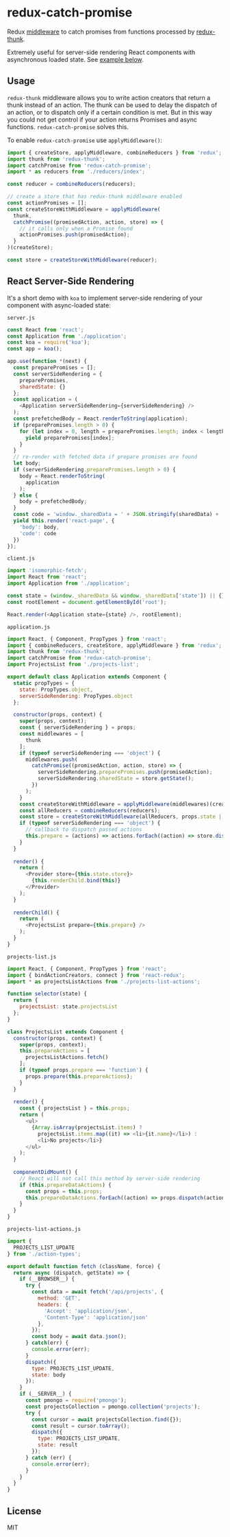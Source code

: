 redux-catch-promise
===================

Redux [middleware](https://github.com/gaearon/redux/blob/master/docs/middleware.md) to catch promises from functions processed by [redux-thunk](https://github.com/gaearon/redux-thunk/).

Extremely useful for server-side rendering React components with asynchronous loaded state. See [example below](#react-server-side-rendering).

## Usage

`redux-thunk` middleware allows you to write action creators that return a thunk instead of an action. The thunk can be used to delay the dispatch of an action, or to dispatch only if a certain condition is met. But in this way you could not get control if your action returns Promises and async functions. `redux-catch-promise` solves this.

To enable `redux-catch-promise` use `applyMiddleware()`:

```js
import { createStore, applyMiddleware, combineReducers } from 'redux';
import thunk from 'redux-thunk';
import catchPromise from 'redux-catch-promise';
import * as reducers from './reducers/index';

const reducer = combineReducers(reducers);

// create a store that has redux-thunk middleware enabled
const actionPromises = [];
const createStoreWithMiddleware = applyMiddleware(
  thunk,
  catchPromise((promisedAction, action, store) => {
    // it calls only when a Promise found
    actionPromises.push(promisedAction);
  }
)(createStore);

const store = createStoreWithMiddleware(reducer);
```

## React Server-Side Rendering

It's a short demo with `koa` to implement server-side rendering of your component with async-loaded state:

`server.js`
```javascript
const React from 'react';
const Application from './application';
const koa = require('koa');
const app = koa();

app.use(function *(next) {
  const preparePromises = [];
  const serverSideRendering = {
    preparePromises,
    sharedState: {}
  };
  const application = (
    <Application serverSideRendering={serverSideRendering} />
  );
  const prefetchedBody = React.renderToString(application);
  if (preparePromises.length > 0) {
    for (let index = 0, length = preparePromises.length; index < length; index++) {
      yield preparePromises[index];
    }
  }
  // re-render with fetched data if prepare promises are found
  let body;
  if (serverSideRendering.preparePromises.length > 0) {
    body = React.renderToString(
      application
    );
  } else {
    body = prefetchedBody;
  }
  const code = 'window._sharedData = ' + JSON.stringify(sharedData) + ';';
  yield this.render('react-page', {
    'body': body,
    'code': code
  })
});
```

`client.js`
```javascript
import 'isomorphic-fetch';
import React from 'react';
import Application from './application';

const state = (window._sharedData && window._sharedData['state']) || {};
const rootElement = document.getElementById('root');

React.render(<Application state={state} />, rootElement);
```

`application.js`
```javascript
import React, { Component, PropTypes } from 'react';
import { combineReducers, createStore, applyMiddleware } from 'redux';
import thunk from 'redux-thunk';
import catchPromise from 'redux-catch-promise';
import ProjectsList from './projects-list';

export default class Application extends Component {
  static propTypes = {
    state: PropTypes.object,
    serverSideRendering: PropTypes.object
  };

  constructor(props, context) {
    super(props, context);
    const { serverSideRendering } = props;
    const middlewares = [
      thunk
    ];
    if (typeof serverSideRendering === 'object') {
      middlewares.push(
        catchPromise((promisedAction, action, store) => {
          serverSideRendering.preparePromises.push(promisedAction);
          serverSideRendering.sharedState = store.getState();
        })
      );
    }
    const createStoreWithMiddleware = applyMiddleware(middlewares)(createStore);
    const allReducers = combineReducers(reducers);
    const store = createStoreWithMiddleware(allReducers, props.state || {});
    if (typeof serverSideRendering === 'object') {
      // callback to dispatch passed actions
      this.prepare = (actions) => actions.forEach((action) => store.dispatch(action));
    }
  }
  
  render() {
    return (
      <Provider store={this.state.store}>
        {this.renderChild.bind(this)}
      </Provider>
    );
  }
  
  renderChild() {
    return (
      <ProjectsList prepare={this.prepare} />
    );
  }
}
```

`projects-list.js`
```javascript
import React, { Component, PropTypes } from 'react';
import { bindActionCreators, connect } from 'react-redux';
import * as projectsListActions from './projects-list-actions';

function selector(state) {
  return {
    projectsList: state.projectsList
  };
}

class ProjectsList extends Component {
  constructor(props, context) {
    super(props, context);
    this.prepareActions = [
      projectsListActions.fetch()
    ];
    if (typeof props.prepare === 'function') {
      props.prepare(this.prepareActions);
    }
  }
  
  render() {
    const { projectsList } = this.props;
    return (
      <ul>
        {Array.isArray(projectsList.items) ?
          projectsList.items.map((it) => <li>{it.name}</li>) :
          <li>No projects</li>}
      </ul>
    );
  }
  
  componentDidMount() {
    // React will not call this method by server-side rendering
    if (this.prepareDataActions) {
      const props = this.props;
      this.prepareDataActions.forEach((action) => props.dispatch(action));
    }
  }
}
```

`projects-list-actions.js`
```javascript
import {
  PROJECTS_LIST_UPDATE
} from './action-types';

export default function fetch (className, force) {
  return async (dispatch, getState) => {
    if (__BROWSER__) {
      try {
        const data = await fetch('/api/projects', {
          method: 'GET',
          headers: {
            'Accept': 'application/json',
            'Content-Type': 'application/json'
          },
        });
        const body = await data.json();
      } catch(err) {
        console.error(err);
      }
      dispatch({
        type: PROJECTS_LIST_UPDATE,
        state: body
      });
    }
    if (__SERVER__) {
      const pmongo = require('pmongo');
      const projectsCollection = pmongo.collection('projects');
      try {
        const cursor = await projectsCollection.find({});
        const result = cursor.toArray();
        dispatch({
          type: PROJECTS_LIST_UPDATE,
          state: result
        });
      } catch (err) {
        console.error(err);
      }
    }
  }
}
```

## License

MIT
